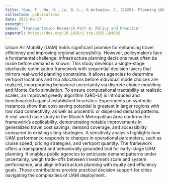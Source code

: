 ```yaml
---
title: "Guo, T., Wu, H., Lu, Q. L., & Antoniou, C. (2025). Planning UAM network under uncertain travelers’ preferences: A sequential two-layer stochastic optimization approach. Transportation Research Part A: Policy and Practice, 200, 104632."
collection: publications
date: 2025-08-17
excerpt: ''
venue: 'Transportation Research Part A: Policy and Practice'
paperurl: https://doi.org/10.1016/j.tra.2025.104632
---
```


Urban Air Mobility (UAM) holds significant promise for enhancing travel efficiency and improving regional accessibility. However, policymakers face a fundamental challenge: infrastructure planning decisions must often be made before demand is known. This study develops a single-stage stochastic optimization framework with sequential decision layers that mirrors real-world planning constraints. It allows agencies to determine vertiport locations and trip allocations before individual mode choices are realized, incorporating behavioral uncertainty via discrete choice modeling and Monte Carlo simulation. To ensure computational tractability at realistic scales, an improved greedy algorithm (GRD-U) is introduced and benchmarked against established heuristics. Experiments on synthetic instances show that cost-saving potential is greatest in larger regions with low road connectivity, as well as unicentric or dispersed demand patterns. A real-world case study in the Munich Metropolitan Area confirms the framework’s applicability, demonstrating notable improvements in generalized travel cost savings, demand coverage, and accessibility compared to existing siting strategies. A sensitivity analysis highlights how UAM performance responds to changes in operational parameters, such as cruise speed, pricing strategies, and vertiport quantity. The framework offers a transparent and behaviorally grounded tool for early-stage UAM planning. It enables public agencies to anticipate demand patterns under uncertainty, weigh trade-offs between investment scale and system performance, and align infrastructure planning with equity and efficiency goals. These contributions provide practical decision support for cities navigating the complexities of UAM deployment.


